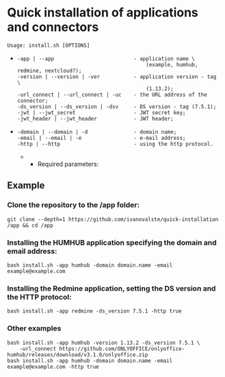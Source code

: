 # Quick installation of applications and connectors
    Usage: install.sh [OPTIONS]
*     -app | --app                          - application name \
                                                (example, humhub, redmine, nextcloud?);
      -version | --version | -ver           - application version - tag  \
                                                (1.13.2);
      -url_connect | --url_connect | -uc    - the URL address of the connector;
      -ds_version | --ds_version | -dsv     - DS version - tag (7.5.1);
      -jwt | --jwt_secret                   - JWT secret key;
      -jwt_header | --jwt_header            - JWT header;
*     -domain | --domain | -d               - domain name;
      -email | --email | -e                 - e-mail address;
      -http | --http                        - using the http protocol.

    * - Required parameters:

## Example
### Clone the repository to the /app folder:
    git clone --depth=1 https://github.com/ivanovalste/quick-installation /app && cd /app
### Installing the HUMHUB application specifying the domain and email address:
	bash install.sh -app humhub -domain domain.name -email example@example.com
### Installing the Redmine application, setting the DS version and the HTTP protocol:
    bash install.sh -app redmine -ds_version 7.5.1 -http true
### Other examples
    bash install.sh -app humhub -version 1.13.2 -ds_version 7.5.1 \
        -url_connect https://github.com/ONLYOFFICE/onlyoffice-humhub/releases/download/v3.1.0/onlyoffice.zip
    bash install.sh -app humhub -domain domain.name -email example@example.com -http true
